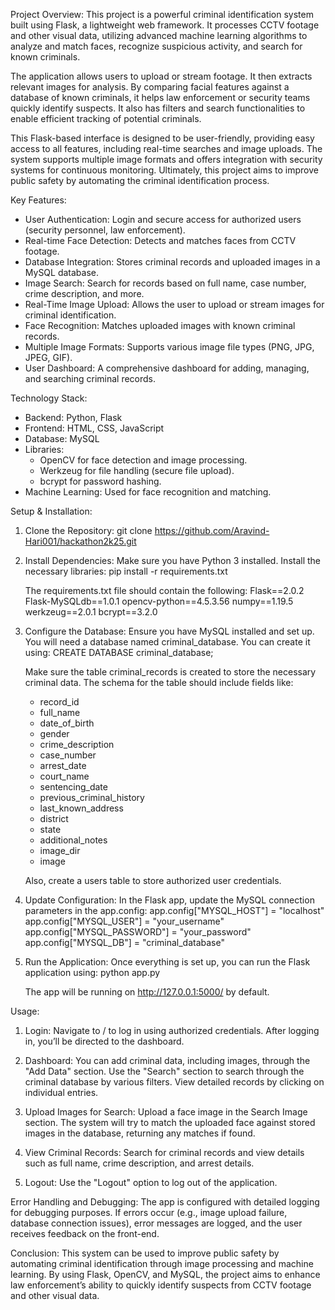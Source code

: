 Project Overview:
This project is a powerful criminal identification system built using Flask, a lightweight web framework. It processes CCTV footage and other visual data, utilizing advanced machine learning algorithms to analyze and match faces, recognize suspicious activity, and search for known criminals.

The application allows users to upload or stream footage. It then extracts relevant images for analysis. By comparing facial features against a database of known criminals, it helps law enforcement or security teams quickly identify suspects. It also has filters and search functionalities to enable efficient tracking of potential criminals.

This Flask-based interface is designed to be user-friendly, providing easy access to all features, including real-time searches and image uploads. The system supports multiple image formats and offers integration with security systems for continuous monitoring. Ultimately, this project aims to improve public safety by automating the criminal identification process.

Key Features:
- User Authentication: Login and secure access for authorized users (security personnel, law enforcement).
- Real-time Face Detection: Detects and matches faces from CCTV footage.
- Database Integration: Stores criminal records and uploaded images in a MySQL database.
- Image Search: Search for records based on full name, case number, crime description, and more.
- Real-Time Image Upload: Allows the user to upload or stream images for criminal identification.
- Face Recognition: Matches uploaded images with known criminal records.
- Multiple Image Formats: Supports various image file types (PNG, JPG, JPEG, GIF).
- User Dashboard: A comprehensive dashboard for adding, managing, and searching criminal records.

Technology Stack:
- Backend: Python, Flask
- Frontend: HTML, CSS, JavaScript
- Database: MySQL
- Libraries:
    - OpenCV for face detection and image processing.
    - Werkzeug for file handling (secure file upload).
    - bcrypt for password hashing.
- Machine Learning: Used for face recognition and matching.

Setup & Installation:

1. Clone the Repository:
    git clone https://github.com/Aravind-Hari001/hackathon2k25.git

2. Install Dependencies:
    Make sure you have Python 3 installed. Install the necessary libraries:
    pip install -r requirements.txt

    The requirements.txt file should contain the following:
    Flask==2.0.2
    Flask-MySQLdb==1.0.1
    opencv-python==4.5.3.56
    numpy==1.19.5
    werkzeug==2.0.1
    bcrypt==3.2.0

3. Configure the Database:
    Ensure you have MySQL installed and set up. You will need a database named criminal_database. You can create it using:
    CREATE DATABASE criminal_database;

    Make sure the table criminal_records is created to store the necessary criminal data. The schema for the table should include fields like:
    - record_id
    - full_name
    - date_of_birth
    - gender
    - crime_description
    - case_number
    - arrest_date
    - court_name
    - sentencing_date
    - previous_criminal_history
    - last_known_address
    - district
    - state
    - additional_notes
    - image_dir
    - image

    Also, create a users table to store authorized user credentials.

4. Update Configuration:
    In the Flask app, update the MySQL connection parameters in the app.config:
    app.config["MYSQL_HOST"] = "localhost"
    app.config["MYSQL_USER"] = "your_username"
    app.config["MYSQL_PASSWORD"] = "your_password"
    app.config["MYSQL_DB"] = "criminal_database"

5. Run the Application:
    Once everything is set up, you can run the Flask application using:
    python app.py

    The app will be running on http://127.0.0.1:5000/ by default.

Usage:
1. Login:
    Navigate to / to log in using authorized credentials.
    After logging in, you’ll be directed to the dashboard.

2. Dashboard:
    You can add criminal data, including images, through the "Add Data" section.
    Use the "Search" section to search through the criminal database by various filters.
    View detailed records by clicking on individual entries.

3. Upload Images for Search:
    Upload a face image in the Search Image section.
    The system will try to match the uploaded face against stored images in the database, returning any matches if found.

4. View Criminal Records:
    Search for criminal records and view details such as full name, crime description, and arrest details.

5. Logout:
    Use the "Logout" option to log out of the application.

Error Handling and Debugging:
    The app is configured with detailed logging for debugging purposes.
    If errors occur (e.g., image upload failure, database connection issues), error messages are logged, and the user receives feedback on the front-end.

Conclusion:
    This system can be used to improve public safety by automating criminal identification through image processing and machine learning. By using Flask, OpenCV, and MySQL, the project aims to enhance law enforcement’s ability to quickly identify suspects from CCTV footage and other visual data.
